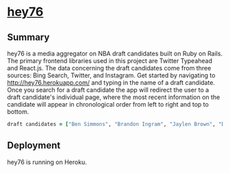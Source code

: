 # [hey76](http://hey76.herokuapp.com/)

## Summary
hey76 is a media aggregator on NBA draft candidates built on Ruby on Rails. The primary frontend libraries used in this project are Twitter Typeahead and React.js. The data concerning the draft candidates come from three sources: Bing Search, Twitter, and Instagram. Get started by navigating to http://hey76.herokuapp.com/ and typing in the name of a draft candidate. Once you search for a draft candidate the app will redirect the user to a draft candidate's individual page, where the most recent information on the candidate will appear in chronological order from left to right and top to bottom.

```ruby
draft candidates = ["Ben Simmons", "Brandon Ingram", "Jaylen Brown", "Dragan Bender", "Kris Dunn", "Buddy Hield", "Jamal Murray", "marquese Chriss", "Jakob Poeltl", "Thon Maker"] 
```

## Deployment
hey76 is running on Heroku.
